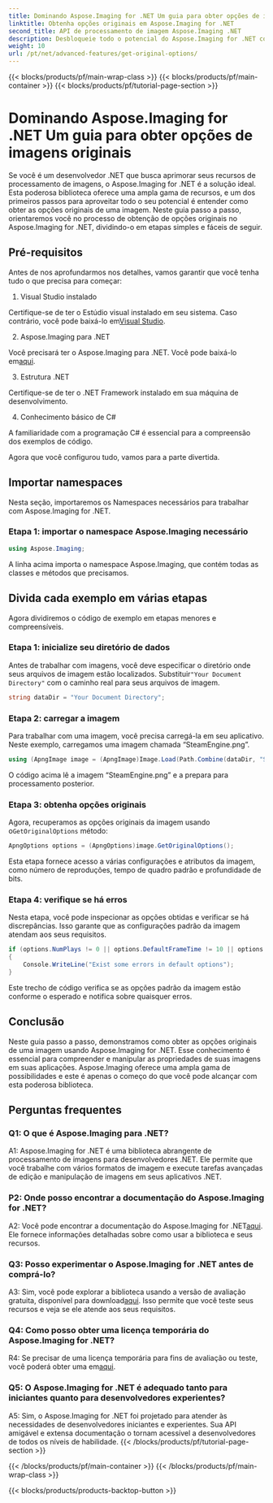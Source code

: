 ```yaml
---
title: Dominando Aspose.Imaging for .NET Um guia para obter opções de imagens originais
linktitle: Obtenha opções originais em Aspose.Imaging for .NET
second_title: API de processamento de imagem Aspose.Imaging .NET
description: Desbloqueie todo o potencial do Aspose.Imaging for .NET com nosso guia passo a passo para obter opções originais. Aprenda como trabalhar com imagens em seus aplicativos .NET com facilidade.
weight: 10
url: /pt/net/advanced-features/get-original-options/
---
```


{{< blocks/products/pf/main-wrap-class >}}
{{< blocks/products/pf/main-container >}}
{{< blocks/products/pf/tutorial-page-section >}}

# Dominando Aspose.Imaging for .NET Um guia para obter opções de imagens originais

Se você é um desenvolvedor .NET que busca aprimorar seus recursos de processamento de imagens, o Aspose.Imaging for .NET é a solução ideal. Esta poderosa biblioteca oferece uma ampla gama de recursos, e um dos primeiros passos para aproveitar todo o seu potencial é entender como obter as opções originais de uma imagem. Neste guia passo a passo, orientaremos você no processo de obtenção de opções originais no Aspose.Imaging for .NET, dividindo-o em etapas simples e fáceis de seguir.

## Pré-requisitos

Antes de nos aprofundarmos nos detalhes, vamos garantir que você tenha tudo o que precisa para começar:

1. Visual Studio instalado

 Certifique-se de ter o Estúdio visual instalado em seu sistema. Caso contrário, você pode baixá-lo em[Visual Studio](https://visualstudio.microsoft.com/).

2. Aspose.Imaging para .NET

 Você precisará ter o Aspose.Imaging para .NET. Você pode baixá-lo em[aqui](https://releases.aspose.com/imaging/net/).

3. Estrutura .NET

Certifique-se de ter o .NET Framework instalado em sua máquina de desenvolvimento.

4. Conhecimento básico de C#

A familiaridade com a programação C# é essencial para a compreensão dos exemplos de código.

Agora que você configurou tudo, vamos para a parte divertida.

## Importar namespaces

Nesta seção, importaremos os Namespaces necessários para trabalhar com Aspose.Imaging for .NET.

### Etapa 1: importar o namespace Aspose.Imaging necessário

```csharp
using Aspose.Imaging;
```

A linha acima importa o namespace Aspose.Imaging, que contém todas as classes e métodos que precisamos.

## Divida cada exemplo em várias etapas

Agora dividiremos o código de exemplo em etapas menores e compreensíveis.

### Etapa 1: inicialize seu diretório de dados

 Antes de trabalhar com imagens, você deve especificar o diretório onde seus arquivos de imagem estão localizados. Substituir`"Your Document Directory"` com o caminho real para seus arquivos de imagem.

```csharp
string dataDir = "Your Document Directory";
```

### Etapa 2: carregar a imagem

Para trabalhar com uma imagem, você precisa carregá-la em seu aplicativo. Neste exemplo, carregamos uma imagem chamada “SteamEngine.png”.

```csharp
using (ApngImage image = (ApngImage)Image.Load(Path.Combine(dataDir, "SteamEngine.png")))
```

O código acima lê a imagem “SteamEngine.png” e a prepara para processamento posterior.

### Etapa 3: obtenha opções originais

 Agora, recuperamos as opções originais da imagem usando o`GetOriginalOptions` método:

```csharp
ApngOptions options = (ApngOptions)image.GetOriginalOptions();
```

Esta etapa fornece acesso a várias configurações e atributos da imagem, como número de reproduções, tempo de quadro padrão e profundidade de bits.

### Etapa 4: verifique se há erros

Nesta etapa, você pode inspecionar as opções obtidas e verificar se há discrepâncias. Isso garante que as configurações padrão da imagem atendam aos seus requisitos.

```csharp
if (options.NumPlays != 0 || options.DefaultFrameTime != 10 || options.BitDepth != 8)
{
    Console.WriteLine("Exist some errors in default options");
}
```

Este trecho de código verifica se as opções padrão da imagem estão conforme o esperado e notifica sobre quaisquer erros.

## Conclusão

Neste guia passo a passo, demonstramos como obter as opções originais de uma imagem usando Aspose.Imaging for .NET. Esse conhecimento é essencial para compreender e manipular as propriedades de suas imagens em suas aplicações. Aspose.Imaging oferece uma ampla gama de possibilidades e este é apenas o começo do que você pode alcançar com esta poderosa biblioteca.

## Perguntas frequentes

### Q1: O que é Aspose.Imaging para .NET?

A1: Aspose.Imaging for .NET é uma biblioteca abrangente de processamento de imagens para desenvolvedores .NET. Ele permite que você trabalhe com vários formatos de imagem e execute tarefas avançadas de edição e manipulação de imagens em seus aplicativos .NET.

### P2: Onde posso encontrar a documentação do Aspose.Imaging for .NET?

 A2: Você pode encontrar a documentação do Aspose.Imaging for .NET[aqui](https://reference.aspose.com/imaging/net/). Ele fornece informações detalhadas sobre como usar a biblioteca e seus recursos.

### Q3: Posso experimentar o Aspose.Imaging for .NET antes de comprá-lo?

 A3: Sim, você pode explorar a biblioteca usando a versão de avaliação gratuita, disponível para download[aqui](https://releases.aspose.com/). Isso permite que você teste seus recursos e veja se ele atende aos seus requisitos.

### Q4: Como posso obter uma licença temporária do Aspose.Imaging for .NET?

 R4: Se precisar de uma licença temporária para fins de avaliação ou teste, você poderá obter uma em[aqui](https://purchase.aspose.com/temporary-license/).

### Q5: O Aspose.Imaging for .NET é adequado tanto para iniciantes quanto para desenvolvedores experientes?

A5: Sim, o Aspose.Imaging for .NET foi projetado para atender às necessidades de desenvolvedores iniciantes e experientes. Sua API amigável e extensa documentação o tornam acessível a desenvolvedores de todos os níveis de habilidade.
{{< /blocks/products/pf/tutorial-page-section >}}

{{< /blocks/products/pf/main-container >}}
{{< /blocks/products/pf/main-wrap-class >}}

{{< blocks/products/products-backtop-button >}}
